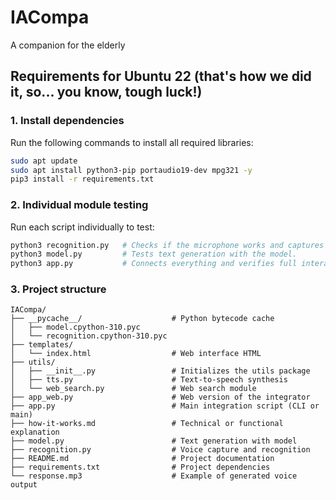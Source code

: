 # IACompa
A companion for the elderly

## Requirements for Ubuntu 22 (that's how we did it, so... you know, tough luck!)

### 1. Install dependencies
Run the following commands to install all required libraries:
```bash
sudo apt update
sudo apt install python3-pip portaudio19-dev mpg321 -y
pip3 install -r requirements.txt
```

### 2. Individual module testing
Run each script individually to test:
```bash
python3 recognition.py   # Checks if the microphone works and captures audio.
python3 model.py         # Tests text generation with the model.
python3 app.py           # Connects everything and verifies full interaction.
```

### 3. Project structure
```text
IACompa/
├── __pycache__/                    # Python bytecode cache
│   ├── model.cpython-310.pyc
│   └── recognition.cpython-310.pyc
├── templates/
│   └── index.html                  # Web interface HTML
├── utils/
│   ├── __init__.py                 # Initializes the utils package
│   ├── tts.py                      # Text-to-speech synthesis
│   └── web_search.py               # Web search module
├── app_web.py                      # Web version of the integrator
├── app.py                          # Main integration script (CLI or main)
├── how-it-works.md                 # Technical or functional explanation
├── model.py                        # Text generation with model
├── recognition.py                  # Voice capture and recognition
├── README.md                       # Project documentation
├── requirements.txt                # Project dependencies
└── response.mp3                    # Example of generated voice output
```

